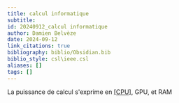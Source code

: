 ```yaml
---
title: calcul informatique
subtitle:
id: 20240912_calcul informatique
author: Damien Belvèze
date: 2024-09-12
link_citations: true
bibliography: biblio/Obsidian.bib
biblio_style: csl\ieee.csl
aliases: []
tags: []
---
```

La puissance de calcul s'exprime en [[CPU]](Coeurs), GPU, et RAM






